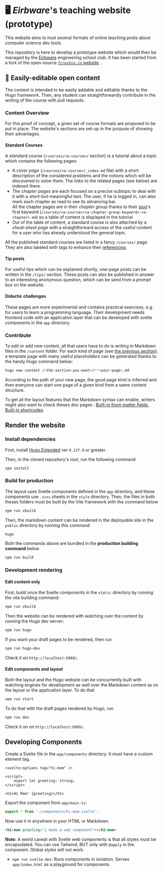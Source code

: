 # 🖥️ *Eirbware*'s teaching website (prototype)

This website aims to host several formats of online teaching posts about computer science dev tools.

This repository is here to develop a prototype website which would then be managed by the [Eirbware](https://github.com/Eirbware) engineering school club. It has been started from a fork of the open-source [*`fireshio.io`* website](https://github.com/fireship-io/fireship.io). .

## 📃 Easily-editable open content

The content is intended to be easily addable and editable thanks to the Hugo framework. Then, any student can straightforwardly
contribute in the writing of the course with pull requests.

### Content Overview

For this proof of concept, a given set of course formats are proposed to be put in place. The website's sections are set-up
in the purpose of showing their advantages.

#### Standard Courses

A *standard course* (`/courses/<a-course>/` section) is a tutorial about a topic which contains the following pages:

- A *cover page* (`/courses/<a-course>/_index.md` file) with a short description of the considered problems and the notions
  which will be discovered to solve them. The links to the related pages (see below) are indexed there.
- The *chapter pages* are each focused on a precise subtopic to deal with it
  with a short-but-meaningful text. The user, if he is logged in, can also mark each
  chapter as read to see its advancing bar.  
  All the chapter pages are in their *chapter group* thanks to their [slug](https://gohugo.io/content-management/organization/#slug)'s
  first keyword
(`/courses/<a-course>/<a-chapter-group-keyword>-<a-chapter>.md`) so a table of
content is displayed in the tutorial
- Out of the table of content, a standard course is also attached by a *cheat-sheet page* with a straightforward access of the useful content for a user who
  has already understood the general topic.

All the published standard courses are listed in a fancy `/courses/` page. They
are also labeled with tags to enhance their [referencing](#referencing).

#### Tip posts

For useful tips which can be explained shortly, one-page posts
can be written in the `/tips/` section. These posts can also be
published in answer to an interesting anonymous question, which
can be send from a *prompt box* on the website.

#### Didactic challenges

These pages are more experimental and contains practical exercises, e.g. for
users to learn a programming language. Their development needs frontend code
with an application layer that can be developed with svelte components in the `app` directory.

### Contribute

To edit or add new content, all that users have to do is writing in Markdown files
in the `/content` folder. For each kind of page (see [the previous section](#content-overview)), a template page with many useful placeholders can be generated thanks to the handy Hugo command below:

```sh
hugo new content /<the-section-you-want>/**<your-page>.md
```

According to the path of your new page, the good page kind is inferred and then
everyone can start one page of a given kind from a same content structure.

To get all the layout features that the Markdown syntax can enable,
writers might also want to check theses doc pages :
[Built-in front-matter fields](https://gohugo.io/content-management/front-matter/#fields),
[Built-in shortcodes](https://gohugo.io/content-management/shortcodes/#embedded-shortcodes)

## Render the website

### Install dependencies

First, install [Hugo Extended](https://gohugo.io/getting-started/installing/) ver `0.127.0` or greater.

Then, in the cloned repository's root, run the following command:

```bash
npm install
```

### Build for production

The layout uses Svelte components defined in the `app` directory, and these components  use `.scss` sheets in the `style` directory. Then, the files in both theses folders must be built by the Vite framework with the command below

```bash
npm run vbuild 
```

Then, the markdown content can be rendered in the deployable site in the `public` directory by running this command

```bash
hugo
```

Both the commands above are bundled in the **production building command** below

```bash
npm run build
```

### Development rendering

#### Edit content only

First, build once the Svelte components in the `static` directory by running the
vite building command:

```bash
npm run vbuild
```

Then the website can be rendered with watching over the content by running the
Hugo dev server:

```bash
npm run hugo
```

If you want your draft pages to be rendered, then run
```bash
npm run hugo-dev
```

Check it on `http://localhost:6969/`.

#### Edit components and layout

Both the layout and the Hugo website can be concurrently built with watching
engines for development as well over the Markdown content  as on the layout or
the application layer. To do that

```bash
npm run start
```

To do that with the draft pages rendered by Hugo, run

```bash
npm run dev
```

Check it on on `http://localhost:6969/`.

## Developing Components

Create a Svelte file in the `app/components` directory. It must have a custom element tag.

```svelte
<svelte:options tag="hi-mom" />

<script>
    export let greeting: string;
</script>

<h1>Hi Mom! {greeting}</h1> 
```

Export the component from `app/main.ts`:

```ts
export * from './components/hi-mom.svelte';
```

Now use it in anywhere in your HTML or Markdown.

```html
<hi-mom greeting="i made a web component"></hi-mom>
```

**Note:** A weird caveat with Svelte web components is that all styles must be encapsulated. You can use Tailwind, BUT only with `@apply` in the component. Global styles will not work.

- `npm run svelte-dev`: Runs components in isolation. Serves `app/index.html` as a playground for components.
